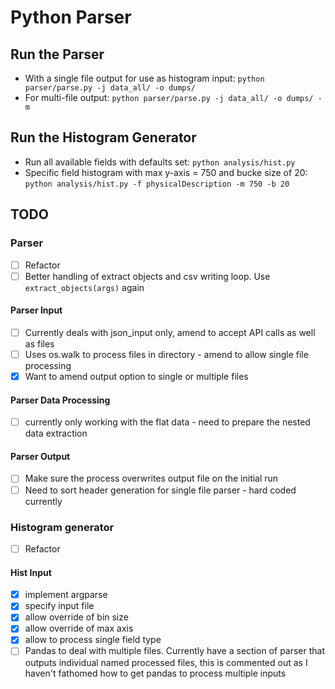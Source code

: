# Python Parser

## Run the Parser

- With a single file output for use as histogram input: `python parser/parse.py -j data_all/ -o dumps/`
- For multi-file output: `python parser/parse.py -j data_all/ -o dumps/ -m`

## Run the Histogram Generator

- Run all available fields with defaults set: `python analysis/hist.py`
- Specific field histogram with max y-axis = 750 and bucke size of 20: `python analysis/hist.py -f physicalDescription -m 750 -b 20`

## TODO

### Parser

- [ ] Refactor
- [ ] Better handling of extract objects and csv writing loop. Use `extract_objects(args)` again

#### Parser Input

- [ ] Currently deals with json_input only, amend to accept API calls as well as files
- [ ] Uses os.walk to process files in directory - amend to allow single file processing
- [x] Want to amend output option to single or multiple files

#### Parser Data Processing

- [ ] currently only working with the flat data - need to prepare the nested data extraction

#### Parser Output

- [ ] Make sure the process overwrites output file on the initial run
- [ ] Need to sort header generation for single file parser - hard coded currently

### Histogram generator

- [ ] Refactor

#### Hist Input

- [x] implement argparse
- [x] specify input file
- [x] allow override of bin size
- [x] allow override of max axis
- [x] allow to process single field type
- [ ] Pandas to deal with multiple files. Currently have a section of parser that outputs individual named processed files, this is commented out as I haven't fathomed how to get pandas to process multiple inputs
